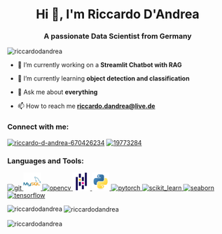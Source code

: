 <h1 align="center">Hi 👋, I'm Riccardo D'Andrea</h1>
<h3 align="center">A passionate Data Scientist from Germany</h3>

<p align="left"> <img src="https://komarev.com/ghpvc/?username=riccardodandrea&label=Profile%20views&color=0e75b6&style=plastic" alt="riccardodandrea" /> </p>

- 🔭 I’m currently working on a **Streamlit Chatbot with RAG**

- 🌱 I’m currently learning **object detection and classification**

- 💬 Ask me about **everything**

- 📫 How to reach me **riccardo.dandrea@live.de**

<h3 align="left">Connect with me:</h3>
<p align="left">
  <a href="https://www.linkedin.com/in/riccardo-dandrea-670426234/" target="blank"><img align="center" src="https://raw.githubusercontent.com/rahuldkjain/github-profile-readme-generator/master/src/images/icons/Social/linked-in-alt.svg" alt="riccardo-d-andrea-670426234" height="30" width="40" /></a>
  <a href="https://stackoverflow.com/users/19773284" target="blank"><img align="center" src="https://raw.githubusercontent.com/rahuldkjain/github-profile-readme-generator/master/src/images/icons/Social/stack-overflow.svg" alt="19773284" height="30" width="40" /></a>
</p>

<h3 align="left">Languages and Tools:</h3>
<p align="left"> <a href="https://git-scm.com/" target="_blank" rel="noreferrer"> <img src="https://www.vectorlogo.zone/logos/git-scm/git-scm-icon.svg" alt="git" width="40" height="40"/> </a> <a href="https://www.mysql.com/" target="_blank" rel="noreferrer"> <img src="https://raw.githubusercontent.com/devicons/devicon/master/icons/mysql/mysql-original-wordmark.svg" alt="mysql" width="40" height="40"/> </a> <a href="https://opencv.org/" target="_blank" rel="noreferrer"> <img src="https://www.vectorlogo.zone/logos/opencv/opencv-icon.svg" alt="opencv" width="40" height="40"/> </a> <a href="https://pandas.pydata.org/" target="_blank" rel="noreferrer"> <img src="https://raw.githubusercontent.com/devicons/devicon/2ae2a900d2f041da66e950e4d48052658d850630/icons/pandas/pandas-original.svg" alt="pandas" width="40" height="40"/> </a> <a href="https://www.python.org" target="_blank" rel="noreferrer"> <img src="https://raw.githubusercontent.com/devicons/devicon/master/icons/python/python-original.svg" alt="python" width="40" height="40"/> </a> <a href="https://pytorch.org/" target="_blank" rel="noreferrer"> <img src="https://www.vectorlogo.zone/logos/pytorch/pytorch-icon.svg" alt="pytorch" width="40" height="40"/> </a> <a href="https://scikit-learn.org/" target="_blank" rel="noreferrer"> <img src="https://upload.wikimedia.org/wikipedia/commons/0/05/Scikit_learn_logo_small.svg" alt="scikit_learn" width="40" height="40"/> </a> <a href="https://seaborn.pydata.org/" target="_blank" rel="noreferrer"> <img src="https://seaborn.pydata.org/_images/logo-mark-lightbg.svg" alt="seaborn" width="40" height="40"/> </a> <a href="https://www.tensorflow.org" target="_blank" rel="noreferrer"> <img src="https://www.vectorlogo.zone/logos/tensorflow/tensorflow-icon.svg" alt="tensorflow" width="40" height="40"/> </a> </p>

<p><img align="left" src="https://github-readme-stats.vercel.app/api/top-langs?username=riccardodandrea&show_icons=true&locale=en&layout=compact" alt="riccardodandrea" /></p>

<p>&nbsp;<img align="center" src="https://github-readme-stats.vercel.app/api?username=riccardodandrea&show_icons=true&locale=en" alt="riccardodandrea" /></p>

<p><img align="center" src="https://github-readme-streak-stats.herokuapp.com/?user=riccardodandrea&theme=default" alt="riccardodandrea" /></p>
